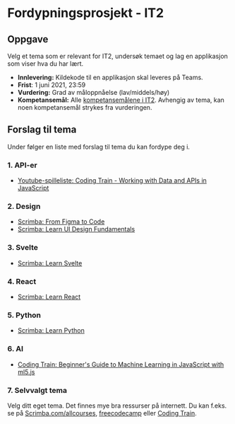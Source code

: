 # Fordypningsprosjekt - IT2

## Oppgave

Velg et tema som er relevant for IT2, undersøk temaet og lag en applikasjon som viser hva du har lært.

- **Innlevering:** Kildekode til en applikasjon skal leveres på Teams.
- **Frist**: 1 juni 2021, 23:59
- **Vurdering:** Grad av måloppnåelse (lav/middels/høy)
- **Kompetansemål:** Alle [kompetansemålene i IT2](https://www.udir.no/kl06/INF1-01/Hele/Kompetansemaal/informasjonsteknologi-2). Avhengig av tema, kan noen kompetansemål strykes fra vurderingen.


## Forslag til tema

Under følger en liste med forslag til tema du kan fordype deg i.

### 1. API-er

- [Youtube-spilleliste: Coding Train - Working with Data and APIs in JavaScript](https://www.youtube.com/watch?v=DbcLg8nRWEg&list=PLRqwX-V7Uu6YxDKpFzf_2D84p0cyk4T7X)

### 2. Design

- [Scrimba: From Figma to Code](https://scrimba.com/learn/figmatocode)
- [Scrimba: Learn UI Design Fundamentals](https://scrimba.com/learn/design)

### 3. Svelte

- [Scrimba: Learn Svelte](https://scrimba.com/learn/learnsvelte)

### 4. React

- [Scrimba: Learn React](https://scrimba.com/learn/learnreact)

### 5. Python

- [Scrimba: Learn Python](https://scrimba.com/learn/python)

### 6. AI

- [Coding Train: Beginner's Guide to Machine Learning in JavaScript with ml5.js](https://www.youtube.com/watch?v=26uABexmOX4&list=PLRqwX-V7Uu6YPSwT06y_AEYTqIwbeam3y)
 
### 7. Selvvalgt tema

Velg ditt eget tema.
Det finnes mye bra ressurser på internett.
Du kan f.eks. se på [Scrimba.com/allcourses](https://scrimba.com/allcourses?price=free), [freecodecamp](https://www.youtube.com/c/Freecodecamp/featured) eller [Coding Train](https://www.youtube.com/c/TheCodingTrain/playlists).
